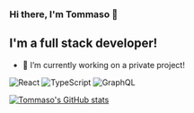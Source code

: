 ### Hi there, I'm Tommaso 👋

## I'm a full stack developer!

- 🔭 I’m currently working on a private project!

<p>
  <img alt="React" src="https://img.shields.io/badge/-React-45b8d8?style=flat-square&logo=react&logoColor=white" />
  <img alt="TypeScript" src="https://img.shields.io/badge/-TypeScript-007ACC?style=flat-square&logo=typescript&logoColor=white" />
  <img alt="GraphQL" src="https://img.shields.io/badge/-GraphQL-E10098?style=flat-square&logo=graphql&logoColor=white" />
</p>

[![Tommaso's GitHub stats](https://github-readme-stats.vercel.app/api?username=TommasoBruno99&theme=dark)](https://github.com/TommasoBruno99/github-readme-stats)
